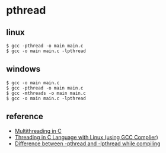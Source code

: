 # pthread

## linux

```
$ gcc -pthread -o main main.c
$ gcc -o main main.c -lpthread
```

## windows

```
$ gcc -o main main.c
$ gcc -pthread -o main main.c
$ gcc -mthreads -o main main.c
$ gcc -o main main.c -lpthread
```

## reference

- [Multithreading in C](https://www.geeksforgeeks.org/multithreading-c-2/)
- [Threading in C Language with Linux (using GCC Complier)](https://www.includehelp.com/articles/threading-in-c-programming-language-with-gcc-linux.aspx)
- [Difference between -pthread and -lpthread while compiling](https://stackoverflow.com/questions/23250863/difference-between-pthread-and-lpthread-while-compiling)